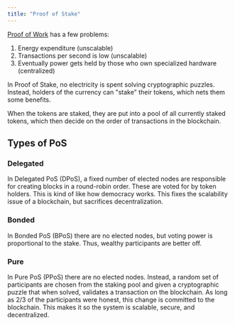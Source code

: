 ```yaml
---
title: "Proof of Stake"
---
```


[Proof of Work](./proof-of-work.md) has a few problems:

1. Energy expenditure (unscalable)
2. Transactions per second is low (unscalable)
3. Eventually power gets held by those who own specialized hardware
   (centralized)

In Proof of Stake, no electricity is spent solving cryptographic
puzzles. Instead, holders of the currency can "stake" their tokens,
which nets them some benefits.

When the tokens are staked, they are put into a pool of all currently
staked tokens, which then decide on the order of transactions in the
blockchain.

## Types of PoS

### Delegated

In Delegated PoS (DPoS), a fixed number of elected nodes are responsible
for creating blocks in a round-robin order. These are voted for by token
holders.
This is kind of like how democracy works. This fixes the scalability
issue of a blockchain, but sacrifices decentralization.

### Bonded

In Bonded PoS (BPoS) there are no elected nodes, but voting power is
proportional to the stake. Thus, wealthy participants are better off.

### Pure

In Pure PoS (PPoS) there are no elected nodes. Instead, a random set of
participants are chosen from the staking pool and given a cryptographic
puzzle that when solved, validates a transaction on the blockchain.
As long as 2/3 of the participants were honest, this change is committed
to the blockchain. This makes it so the system is scalable, secure, and
decentralized.
